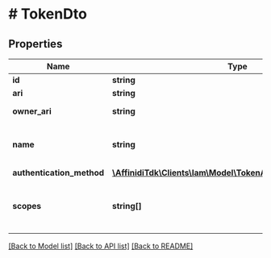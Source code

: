 # # TokenDto

## Properties

| Name                      | Type                                                                                               | Description                                                 | Notes |
| ------------------------- | -------------------------------------------------------------------------------------------------- | ----------------------------------------------------------- | ----- |
| **id**                    | **string**                                                                                         | Token Id                                                    |
| **ari**                   | **string**                                                                                         | Token ARI                                                   |
| **owner_ari**             | **string**                                                                                         | The Token owner&#39;s ARI                                   |
| **name**                  | **string**                                                                                         | Owner defined Token display name                            |
| **authentication_method** | [**\AffinidiTdk\Clients\Iam\Model\TokenAuthenticationMethodDto**](TokenAuthenticationMethodDto.md) |                                                             |
| **scopes**                | **string[]**                                                                                       | Scopes that will be assigned to the Token on authentication |

[[Back to Model list]](../../README.md#models) [[Back to API list]](../../README.md#endpoints) [[Back to README]](../../README.md)
